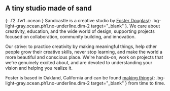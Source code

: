 ## A <span class="sand">tiny studio</span> made of sand

{: .f2 .fw1 .ocean }
Sandcastle is a creative studio by [Foster Douglas](https://www.instagram.com/fosterdouglas_/){: .bg-light-gray.ocean.ph1.no-underline.dim-2 target="\_blank" }. We care about creativity, education, and the wide world of design, supporting projects focused on collaboration, community building, and innovation.

Our strive: to practice creativity by making meaningful things, help other people grow their creative skills, never stop learning, and make the world a more beautiful and conscious place. We're hands-on, work on projects that we're genuinely excited about, and are devoted to understanding your vision and helping you realize it.

Foster is based in Oakland, California and can be found [making things](https://foster-douglas.com){: .bg-light-gray.ocean.ph1.no-underline.dim-2 target="\_blank" } from time to time.
